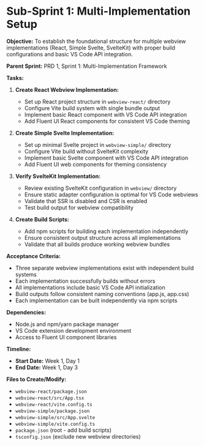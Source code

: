 # Sub-Sprint 1: Multi-Implementation Setup

**Objective:**
To establish the foundational structure for multiple webview implementations (React, Simple Svelte, SvelteKit) with proper build configurations and basic VS Code API integration.

**Parent Sprint:**
PRD 1, Sprint 1: Multi-Implementation Framework

**Tasks:**

1. **Create React Webview Implementation:**
   - Set up React project structure in `webview-react/` directory
   - Configure Vite build system with single bundle output
   - Implement basic React component with VS Code API integration
   - Add Fluent UI React components for consistent VS Code theming

2. **Create Simple Svelte Implementation:**
   - Set up minimal Svelte project in `webview-simple/` directory
   - Configure Vite build without SvelteKit complexity
   - Implement basic Svelte component with VS Code API integration
   - Add Fluent UI web components for theming consistency

3. **Verify SvelteKit Implementation:**
   - Review existing SvelteKit configuration in `webview/` directory
   - Ensure static adapter configuration is optimal for VS Code webviews
   - Validate that SSR is disabled and CSR is enabled
   - Test build output for webview compatibility

4. **Create Build Scripts:**
   - Add npm scripts for building each implementation independently
   - Ensure consistent output structure across all implementations
   - Validate that all builds produce working webview bundles

**Acceptance Criteria:**

- Three separate webview implementations exist with independent build systems
- Each implementation successfully builds without errors
- All implementations include basic VS Code API initialization
- Build outputs follow consistent naming conventions (app.js, app.css)
- Each implementation can be built independently via npm scripts

**Dependencies:**

- Node.js and npm/yarn package manager
- VS Code extension development environment
- Access to Fluent UI component libraries

**Timeline:**

- **Start Date:** Week 1, Day 1
- **End Date:** Week 1, Day 3

**Files to Create/Modify:**

- `webview-react/package.json`
- `webview-react/src/App.tsx`
- `webview-react/vite.config.ts`
- `webview-simple/package.json`
- `webview-simple/src/App.svelte`
- `webview-simple/vite.config.ts`
- `package.json` (root - add build scripts)
- `tsconfig.json` (exclude new webview directories)
